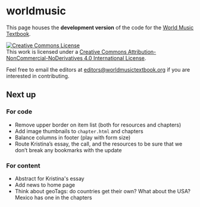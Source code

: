 # worldmusic

This page houses the **development version** of the code for the [World Music Textbook](worldmusictextbook.org).

<a rel="license" href="http://creativecommons.org/licenses/by-nc-nd/4.0/"><img alt="Creative Commons License" style="border-width:0" src="https://i.creativecommons.org/l/by-nc-nd/4.0/88x31.png" /></a><br />This work is licensed under a <a rel="license" href="http://creativecommons.org/licenses/by-nc-nd/4.0/">Creative Commons Attribution-NonCommercial-NoDerivatives 4.0 International License</a>.

Feel free to email the editors at [editors@worldmusictextbook.org](mailto:editors@worldmusictextbook.org) if you are interested in contributing.

## Next up 

### For code

* Remove upper border on item list (both for resources and chapters)
* Add image thumbnails to `chapter.html` and chapters
* Balance columns in footer (play with form size)
* Route Kristina’s essay, the call, and the resources to be sure that we don’t break any bookmarks with the update

### For content

* Abstract for Kristina's essay
* Add news to home page
* Think about geoTags: do countries get their own? What about the USA? Mexico has one in the chapters
